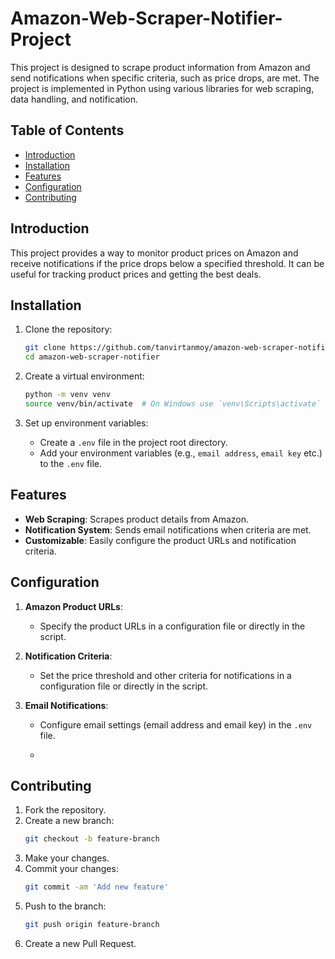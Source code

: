 # Amazon-Web-Scraper-Notifier-Project

This project is designed to scrape product information from Amazon and send notifications when specific criteria, such as price drops, are met. The project is implemented in Python using various libraries for web scraping, data handling, and notification.

## Table of Contents

- [Introduction](#introduction)
- [Installation](#installation)
- [Features](#features)
- [Configuration](#configuration)
- [Contributing](#contributing)

## Introduction

This project provides a way to monitor product prices on Amazon and receive notifications if the price drops below a specified threshold. It can be useful for tracking product prices and getting the best deals.

## Installation

1. Clone the repository:
    ```bash
    git clone https://github.com/tanvirtanmoy/amazon-web-scraper-notifier.git
    cd amazon-web-scraper-notifier
    ```

2. Create a virtual environment:
    ```bash
    python -m venv venv
    source venv/bin/activate  # On Windows use `venv\Scripts\activate`
    ```

3. Set up environment variables:
    - Create a `.env` file in the project root directory.
    - Add your environment variables (e.g., `email address`, `email key` etc.) to the `.env` file.



## Features

- **Web Scraping**: Scrapes product details from Amazon.
- **Notification System**: Sends email notifications when criteria are met.
- **Customizable**: Easily configure the product URLs and notification criteria.

## Configuration

1. **Amazon Product URLs**:
    - Specify the product URLs in a configuration file or directly in the script.

2. **Notification Criteria**:
    - Set the price threshold and other criteria for notifications in a configuration file or directly in the script.

3. **Email Notifications**:
    - Configure email settings (email address and email key) in the `.env` file.
  
    - 
## Contributing

1. Fork the repository.
2. Create a new branch:
    ```bash
    git checkout -b feature-branch
    ```
3. Make your changes.
4. Commit your changes:
    ```bash
    git commit -am 'Add new feature'
    ```
5. Push to the branch:
    ```bash
    git push origin feature-branch
    ```
6. Create a new Pull Request.



